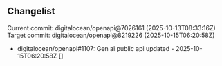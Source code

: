 ## Changelist

Current commit: digitalocean/openapi@7026161 (2025-10-13T08:33:16Z)
Target commit: digitalocean/openapi@8219226 (2025-10-15T06:20:58Z)

* digitalocean/openapi#1107: Gen ai public api updated - 2025-10-15T06:20:58Z []
